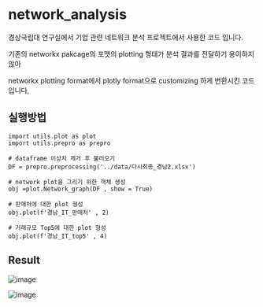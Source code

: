# network_analysis

경상국립대 연구실에서 기업 관련 네트워크 분석 프로젝트에서 사용한 코드 입니다.

기존의 networkx pakcage의 포맷의 plotting  형태가 분석 결과를 전달하기 용이하지 않아 

networkx plotting format에서 plotly format으로 customizing 하게 변환시킨 코드입니다,


## 실행방법
```
import utils.plot as plot
import utils.prepro as prepro

# dataframe 이상치 제거 후 불러오기
DF = prepro.preprocessing('../data/다시최종_경남2.xlsx')

# network plot을 그리기 위한 객체 생성
obj =plot.Network_graph(DF , show = True)

# 판매처에 대한 plot 형성
obj.plot(f'경남_IT_판매처' , 2)

# 거래규모 Top5에 대한 plot 형성
obj.plot(f'경남_IT_top5' , 4)

```

## Result
![image](https://user-images.githubusercontent.com/90737305/200571324-15dd06e8-4ba9-4b77-87a4-476aa96bd07c.png)

![image](https://user-images.githubusercontent.com/90737305/200571166-b4fb5159-37d6-4a7e-b36d-d0fd64200a4f.png)

